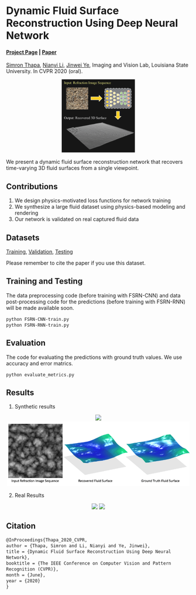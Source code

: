 # Dynamic Fluid Surface Reconstruction Using Deep Neural Network
#### [Project Page](https://ivlab.cse.lsu.edu/FSRN_CVPR20.html) | [Paper](https://ivlab.cse.lsu.edu/pub/fluid_cvpr20.pdf)
[Simron Thapa](https://simronthapa.github.io/), [Nianyi Li](https://sites.duke.edu/nianyi/), [Jinwei Ye](https://ivlab.cse.lsu.edu/), Imaging and Vision Lab, Louisiana State University. In CVPR 2020 (oral).

<p float="left" align="middle">
<img src="./img/3092-teaser.gif" width="200">
</p>

We present a dynamic fluid surface reconstruction network that recovers time-varying 3D fluid surfaces from a single viewpoint.

## Contributions
1. We design physics-motivated loss functions for network training
2. We synthesize a large fluid dataset using physics-based modeling and rendering
3. Our network is validated on real captured fluid data

## Datasets
[Training](), [Validation](), [Testing]()

Please remember to cite the paper if you use this dataset.

## Training and Testing
The data preprocessing code (before training with FSRN-CNN) and data post-processing code for the predictions (before training with FSRN-RNN) will be made available soon.
```
python FSRN-CNN-train.py
python FSRN-RNN-train.py
```

## Evaluation
The code for evaluating the predictions with ground truth values. We use accuracy and error matrics.
```
python evaluate_metrics.py
```
## Results
1. Synthetic results

<p float="left" align="middle">
  <img src="./img/syn.gif" width="500" />
  <img src="./img/syn1.gif" width="500" /> 
</p>

2. Real Results

<p float="left" align="middle">
  <img src="./img/real.gif" width="500" />
  <img src="./img/real1.gif" width="500" /> 
</p>


## Citation
```
@InProceedings{Thapa_2020_CVPR,
author = {Thapa, Simron and Li, Nianyi and Ye, Jinwei},
title = {Dynamic Fluid Surface Reconstruction Using Deep Neural Network},
booktitle = {The IEEE Conference on Computer Vision and Pattern Recognition (CVPR)},
month = {June},
year = {2020}
}
```
